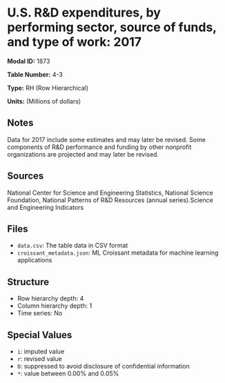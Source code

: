 # U.S. R&D expenditures, by performing sector, source of funds, and type of work: 2017

**Modal ID:** 1873

**Table Number:** 4-3

**Type:** RH (Row Hierarchical)

**Units:** (Millions of dollars)

## Notes

Data for 2017 include some estimates and may later be revised. Some components of R&D performance and funding by other nonprofit organizations are projected and may later be revised.

## Sources

National Center for Science and Engineering Statistics, National Science Foundation, National Patterns of R&D Resources (annual series).Science and Engineering Indicators

## Files

- `data.csv`: The table data in CSV format
- `croissant_metadata.json`: ML Croissant metadata for machine learning applications

## Structure

- Row hierarchy depth: 4
- Column hierarchy depth: 1
- Time series: No

## Special Values

- `i`: imputed value
- `r`: revised value
- `D`: suppressed to avoid disclosure of confidential information
- `*`: value between 0.00% and 0.05%
